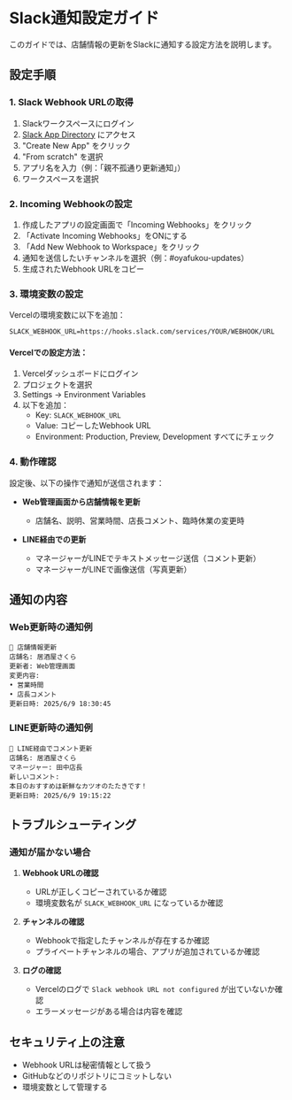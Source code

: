 # Slack通知設定ガイド

このガイドでは、店舗情報の更新をSlackに通知する設定方法を説明します。

## 設定手順

### 1. Slack Webhook URLの取得

1. Slackワークスペースにログイン
2. [Slack App Directory](https://api.slack.com/apps) にアクセス
3. "Create New App" をクリック
4. "From scratch" を選択
5. アプリ名を入力（例：「親不孤通り更新通知」）
6. ワークスペースを選択

### 2. Incoming Webhookの設定

1. 作成したアプリの設定画面で「Incoming Webhooks」をクリック
2. 「Activate Incoming Webhooks」をONにする
3. 「Add New Webhook to Workspace」をクリック
4. 通知を送信したいチャンネルを選択（例：#oyafukou-updates）
5. 生成されたWebhook URLをコピー

### 3. 環境変数の設定

Vercelの環境変数に以下を追加：

```
SLACK_WEBHOOK_URL=https://hooks.slack.com/services/YOUR/WEBHOOK/URL
```

#### Vercelでの設定方法：
1. Vercelダッシュボードにログイン
2. プロジェクトを選択
3. Settings → Environment Variables
4. 以下を追加：
   - Key: `SLACK_WEBHOOK_URL`
   - Value: コピーしたWebhook URL
   - Environment: Production, Preview, Development すべてにチェック

### 4. 動作確認

設定後、以下の操作で通知が送信されます：

- **Web管理画面から店舗情報を更新**
  - 店舗名、説明、営業時間、店長コメント、臨時休業の変更時

- **LINE経由での更新**
  - マネージャーがLINEでテキストメッセージ送信（コメント更新）
  - マネージャーがLINEで画像送信（写真更新）

## 通知の内容

### Web更新時の通知例
```
📝 店舗情報更新
店舗名: 居酒屋さくら
更新者: Web管理画面
変更内容:
• 営業時間
• 店長コメント
更新日時: 2025/6/9 18:30:45
```

### LINE更新時の通知例
```
💬 LINE経由でコメント更新
店舗名: 居酒屋さくら
マネージャー: 田中店長
新しいコメント:
本日のおすすめは新鮮なカツオのたたきです！
更新日時: 2025/6/9 19:15:22
```

## トラブルシューティング

### 通知が届かない場合

1. **Webhook URLの確認**
   - URLが正しくコピーされているか確認
   - 環境変数名が `SLACK_WEBHOOK_URL` になっているか確認

2. **チャンネルの確認**
   - Webhookで指定したチャンネルが存在するか確認
   - プライベートチャンネルの場合、アプリが追加されているか確認

3. **ログの確認**
   - Vercelのログで `Slack webhook URL not configured` が出ていないか確認
   - エラーメッセージがある場合は内容を確認

## セキュリティ上の注意

- Webhook URLは秘密情報として扱う
- GitHubなどのリポジトリにコミットしない
- 環境変数として管理する